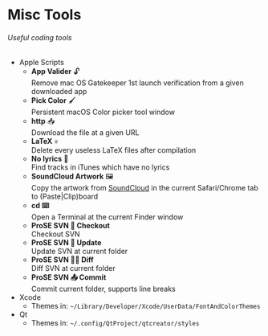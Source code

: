 # Misc Tools
###### Useful coding tools

- Apple Scripts
  - **App Valider** 🔓<br>
    Remove mac OS Gatekeeper 1st launch verification from a given downloaded app
  - **Pick Color** 🖌<br>
    Persistent macOS Color picker tool window
  - **http** 📥<br>
    Download the file at a given URL
  - **LaTeX** 💀<br>
    Delete every useless LaTeX files after compilation
  - **No lyrics** 💬<br>
    Find tracks in iTunes which have no lyrics
  - **SoundCloud Artwork** 🖼<br>
    Copy the artwork from [SoundCloud](http://soundcloud.com) in the current Safari/Chrome tab to (Paste|Clip)board
  - **cd ⌨️**<br>
    Open a Terminal at the current Finder window
  - **ProSE SVN 📲 Checkout**<br>
    Checkout SVN
  - **ProSE SVN 🔄 Update**<br>
    Update SVN at current folder
  - **ProSE SVN ✍🏼 Diff**<br>
    Diff SVN at current folder
  - **ProSE SVN 📤 Commit**<br>
    Commit current folder, supports line breaks
- Xcode
  - Themes in: `~/Library/Developer/Xcode/UserData/FontAndColorThemes`
- Qt
  - Themes in: `~/.config/QtProject/qtcreator/styles`
